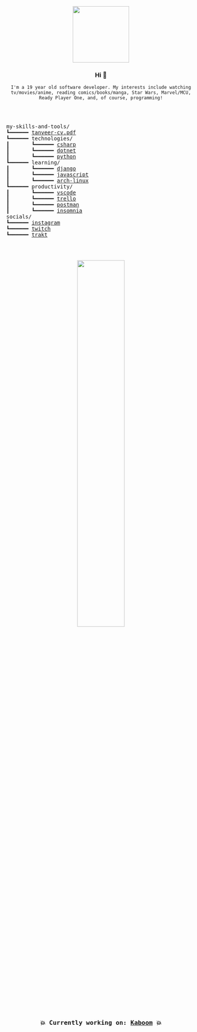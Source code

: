 <div align="center">
  <a href="https://tv-quote.herokuapp.com/"><img src="https://tv-quote.herokuapp.com/quote" height="150px" width="auto"></a>
  <h3>Hi 👋</h3>
  <p><code>I'm a 19 year old software developer. My interests include watching tv/movies/anime, reading comics/books/manga, Star Wars, Marvel/MCU, Ready Player One, and, of course, programming!</code></p>
  <br>
</div>

<pre>

my-skills-and-tools/ 
┗━━━━━━ <a href="https://crxssed7.github.io/assets/img/Tanveer%20CV.pdf">tanveer-cv.pdf</a>
┗━━━━━━ technologies/ 
┃       ┗━━━━━━ <a href="https://github.com/crxssed7?tab=repositories&amp;q=&amp;type=&amp;language=c#&amp;sort=">csharp</a> 
┃       ┗━━━━━━ <a href="https://github.com/crxssed7?tab=repositories&amp;q=&amp;type=&amp;language=c#&amp;sort=">dotnet</a> 
┃       ┗━━━━━━ <a href="https://github.com/crxssed7?tab=repositories&amp;q=&amp;type=&amp;language=python&amp;sort=">python</a> 
┗━━━━━━ learning/ 
┃       ┗━━━━━━ <a href="https://github.com/crxssed7?tab=repositories&amp;q=&amp;type=&amp;language=python&amp;sort=">django</a> 
┃       ┗━━━━━━ <a href="https://github.com/crxssed7?tab=repositories&amp;q=&amp;type=&amp;language=javascript&amp;sort=">javascript</a> 
┃       ┗━━━━━━ <a href="https://github.com/crxssed7?tab=repositories&amp;q=&amp;type=&amp;language=shell&amp;sort=">arch-linux</a> 
┗━━━━━━ productivity/ 
┃       ┗━━━━━━ <a href="https://code.visualstudio.com">vscode</a> 
┃       ┗━━━━━━ <a href="https://trello.com">trello</a> 
┃       ┗━━━━━━ <a href="https://www.postman.com">postman</a> 
┃       ┗━━━━━━ <a href="https://insomnia.rest">insomnia</a> 
socials/ 
┗━━━━━━ <a href="https://www.instagram.com/crxssed7/">instagram</a> 
┗━━━━━━ <a href="https://www.twitch.tv/crxssed7">twitch</a> 
┗━━━━━━ <a href="https://trakt.tv/users/crxssed">trakt</a>

</pre>

<pre>
  <p align="center"><a href="https://github.com/kaboom-db/kaboom-api"><img src="https://github.com/kaboom-db/kaboom-api/blob/master/brand%20assets/KABOOM.png?raw=true" width="50%" height="auto" /></a></p>
  <h3 align="center">💥 Currently working on: <a href="https://github.com/kaboom-db/kaboom-api">Kaboom</a> 💥</h3>
</pre>
